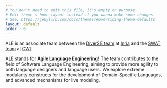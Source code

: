```yaml
---
# You don't need to edit this file, it's empty on purpose.
# Edit theme's home layout instead if you wanna make some changes
# See: https://jekyllrb.com/docs/themes/#overriding-theme-defaults
layout: default
order : 0
---
```


ALE is an associate team between the [DiverSE team](#) at [Inria](#) and the [SWAT team](#) at [CWI](#). 

ALE stands for **Agile Language Engineering**! 
The team contributes to the field of Software Language Engineering, aiming to provide more agility to both language designers and language users.
We explore extreme modularity constructs for the development of Domain-Specific Languages, 
and advanced mechanisms for live modeling.
